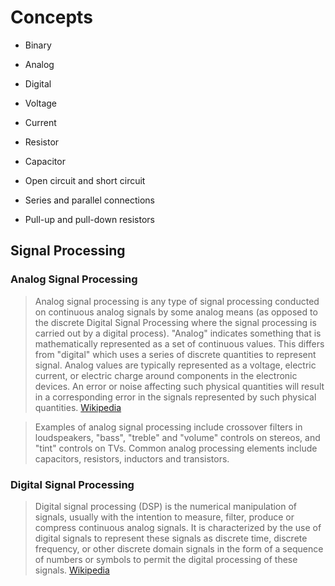 # Concepts

- Binary
- Analog
- Digital

- Voltage
- Current
- Resistor
- Capacitor
- Open circuit and short circuit
- Series and parallel connections
- Pull-up and pull-down resistors

## Signal Processing

### Analog Signal Processing

> Analog signal processing is any type of signal processing conducted on continuous analog signals by some analog means (as opposed to the discrete Digital Signal Processing where the signal processing is carried out by a digital process). "Analog" indicates something that is mathematically represented as a set of continuous values. This differs from "digital" which uses a series of discrete quantities to represent signal. Analog values are typically represented as a voltage, electric current, or electric charge around components in the electronic devices. An error or noise affecting such physical quantities will result in a corresponding error in the signals represented by such physical quantities. [Wikipedia](https://en.wikipedia.org/wiki/Analog_signal_processing)

> Examples of analog signal processing include crossover filters in loudspeakers, "bass", "treble" and "volume" controls on stereos, and "tint" controls on TVs. Common analog processing elements include capacitors, resistors, inductors and transistors.

### Digital Signal Processing

> Digital signal processing (DSP) is the numerical manipulation of signals, usually with the intention to measure, filter, produce or compress continuous analog signals. It is characterized by the use of digital signals to represent these signals as discrete time, discrete frequency, or other discrete domain signals in the form of a sequence of numbers or symbols to permit the digital processing of these signals. [Wikipedia](https://en.wikipedia.org/wiki/Digital_signal_processing)
